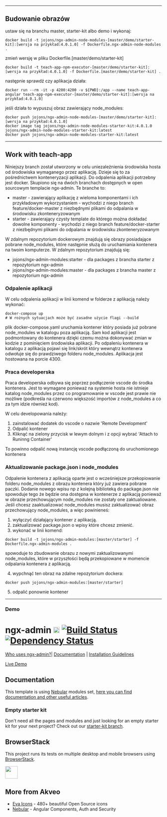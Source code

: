 -------------------------
## Budowanie obrazów
ustaw się na branchu master, starter-kit albo demo
i wykonaj:
```
docker build -t jojons/ngx-admin-node-modules-[master/demo/starter-kit]:[wersja na przykład:4.0.1.0] -f Dockerfile.ngx-admin-node-modules .
```
zmień wersję w pliku Dockerfile.[master/demo/starter-kit]
```
docker build -t teach-app-npm-executor-[master/demo/starter-kit]:[wersja na przykład:4.0.1.0] -f Dockerfile.[master/demo/starter-kit] .
```
następnie sprawdź czy aplikacja działa:
```
docker run --rm -it -p 4200:4200 -v ${PWD}:/app --name teach-app-angular teach-app-npm-executor-[master/demo/starter-kit]:[wersja na przykład:4.0.1.0]
```
jeśli działa to wypuszuj obraz zawierający node_modules:
```
docker push jojons/ngx-admin-node-modules-[master/demo/starter-kit]:[wersja na przykład:4.0.1.0]
docker image tag jojons/ngx-admin-node-modules-starter-kit:4.0.1.0 jojons/ngx-admin-node-modules-starter-kit:latest
docker push jojons/ngx-admin-node-modules-starter-kit:latest
```
-------------------------
## Work with teach-app

Niniejszy branch został utworzony w celu uniezależnienia środowiska hosta od środowiska wymaganego przez aplikację. Dzieje się to za pośrednictwem konteneryzacji aplikacji. Do odpalenia aplikacji potrzebny jest docker. Skupiono się na dwóch branchach dostępnych w open sourcowym templacie ngx-admin. Te branche to: 
- master - zawierający aplikację z wieloma komponentami i ich przykładowym wykorzystaniem - wychodzi z niego branch feature/docker-master z niezbędnymi plikami do odpalania w środowisku zkonteneryzowanym
- starter - zawierający czysty template do którego można dokładać dowolne komponenty - wychodzi z niego branch feature/docker-starter z niezbędnymi plikami do odpalania w środowisku zkonteneryzowanym

W zdalnym repozytorium dockerowym znajdują się obrazy posiadające pobrane node_modules, które następnie służą do uruchamiania kontenera na twoim komputerze.
W zdalnym repozytorium znajdują się:
- jojons/ngx-admin-modules:starter - dla packages z brancha starter z repozytorium ngx-admin
- jojons/ngx-admin-modules:master - dla packages z brancha master z repozytorium ngx-admin

### Odpalenie aplikacji
W celu odpalenia aplikacji w linii komend w folderze z aplikacją należy wykonać:
```
docker-compose up
# W rożnych sytuacjach może być zasadne użycie flagi --build
```
plik docker-compose.yaml uruchamia kontener który posiada już pobrane node_modules w katalogu poza aplikacją. Sam kod aplikacji jest podmontowany do kontenera dzięki czemu można dokonywać zmian w kodzie z pominięciem środowiska aplikacji. Po odpaleniu kontenera w katalogu z aplikacją pojawi się link/skrót który wewnątrz kontenera odwołuje się do prawdziwego folderu node_modules. 
Aplikacja jest hostowana na porcie 4300.

### Praca developerska
Praca developerska odbywa się poprzez podłączenie vscode do środka kontenera. Jest to wymagane ponieważ na systemie hosta nie istnieje katalog node_modules przez co programowanie w vscode jest prawie nie możliwe (podkreśla na czerwono większość importów z node_modules a co za tym idzie również kod).

W celu developowania należy:
1. zainstalować dodatek do vscode o nazwie 'Remote Development'
2. Odpalić kontener
3. Kliknąć na zielony przycisk w lewym dolnym i z opcji wybrać 'Attach to Runinng Container'

To powinno odpalić nową instancję vscode podłączoną do uruchomionego kontenera

### Aktualizowanie package.json i node_modules
Odpalenie kontenera z aplikacją oparte jest o wcześniejsze przekopiowanie folderu node_modules z obrazu kontenera który już zawiera pobrane paczki. Dodanie nowego wpisu np z kolejną biblioteką do package.json nie spowoduje tego że będzie ona dostępna w kontenerze z aplikacją ponieważ w obrazie przechowującym node_modules nie zostały one zaktualiowane.
Jeśli chcesz zaaktualizować node_modules musisz zaktualizować obraz przechowujący node_modules, a więc powinieneś:
1. wyłączyć działający kontener z aplikacją.
2. zaktualizować package.json o wpisy które chcesz zmienić.
3. wykonać w linii komend:
```
docker build -t jojons/ngx-admin-modules:[master/starter] -f Dockerfile.ngx-admin-modules . 
```
spowoduje to zbudowanie obrazu z nowymi zaktualizowanymi node_modules, które w przyszłości będą przekopiowane w momencie odpalania kontenera z aplikacją.

4. wypchnąć ten obraz na zdalne repozytorium dockera:
```
docker push jojons/ngx-admin-modules:[master/starter]
```
5. odpalić ponownie kontener

----------------------

### Demo

# ngx-admin [<img src="https://i.imgur.com/oMcxwZ0.png" alt="Eva Design System" height="20px" />](https://eva.design) [![Build Status](https://travis-ci.org/akveo/ngx-admin.svg?branch=master)](https://travis-ci.org/akveo/ngx-admin) [![Dependency Status](https://david-dm.org/akveo/ngx-admin/status.svg)](https://david-dm.org/akveo/ng2-admin)

[Who uses ngx-admin?](https://github.com/akveo/ngx-admin/issues/1645)| [Documentation](https://akveo.github.io/ngx-admin/?utm_source=github&utm_medium=ngx_admin_readme&utm_campaign=themes) | [Installation Guidelines](https://akveo.github.io/ngx-admin/docs/getting-started/what-is-ngxadmin?utm_source=github&utm_medium=ngx_admin_readme&utm_campaign=themes)


<a target="_blank" href="http://akveo.com/ngx-admin/">Live Demo</a>

## Documentation
This template is using [Nebular](https://github.com/akveo/nebular) modules set, [here you can find documentation and other useful articles](https://akveo.github.io/nebular/docs/guides/install-based-on-starter-kit).

### Empty starter kit
Don't need all the pages and modules and just looking for an empty starter kit for your next project? Check out our [starter-kit branch](https://github.com/akveo/ngx-admin/tree/starter-kit).

## BrowserStack
This project runs its tests on multiple desktop and mobile browsers using [BrowserStack](http://www.browserstack.com).

<img src="https://cloud.githubusercontent.com/assets/131406/22254249/534d889e-e254-11e6-8427-a759fb23b7bd.png" height="40" />

## More from Akveo

- [Eva Icons](https://github.com/akveo/eva-icons) - 480+ beautiful Open Source icons
- [Nebular](https://github.com/akveo/nebular) - Angular Components, Auth and Security

